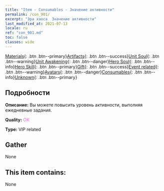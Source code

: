 ```yaml
---
title: "Item - Consumables - Значение активности"
permalink: /con_901/
excerpt: "Эра хаоса  Значение активности"
last_modified_at: 2021-07-13
locale: ru
ref: "con_901.md"
toc: false
classes: wide
---
```

 [Materials](/ItemsRU/){: .btn .btn--primary}[Artifacts](/ItemsRU/Artifacts/){: .btn .btn--success}[Unit Soul](/ItemsRU/UnitSoul/){: .btn .btn--warning}[Unit Awakening](/ItemsRU/UnitAwakening/){: .btn .btn--danger}[Hero Soul](/ItemsRU/HeroSoul/){: .btn .btn--info}[Hero Skill](/ItemsRU/HeroSkill/){: .btn .btn--primary}[Gift](/ItemsRU/Gift/){: .btn .btn--success}[Event related](/ItemsRU/Events/){: .btn .btn--warning}[Avatars](/ItemsRU/Avatars/){: .btn .btn--danger}[Consumables](/ItemsRU/Consumables/){: .btn .btn--info}[Unknown](/ItemsRU/Unknown/){: .btn .btn--primary}

## Подробности
 **Описание:** Вы можете повысить уровень активности, выполняя ежедневные задания.

 **Quality:** <span style="color: #DA70D6">OK</span>

 **Type:** VIP related

## Gather

  None

## This item contains:

  None

